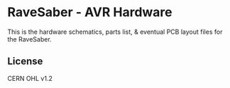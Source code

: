 # RaveSaber - AVR Hardware

This is the hardware schematics, parts list, & eventual PCB layout files for
the RaveSaber.

## License

CERN OHL v1.2
